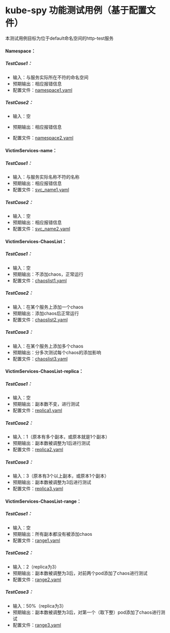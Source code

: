 #  kube-spy 功能测试用例（基于配置文件）

本测试用例目标为位于default命名空间的http-test服务

#### Namespace：

##### TestCase1：

- 输入：与服务实际所在不符的命名空间
- 预期输出：相应报错信息
- 配置文件：[namespace1.yaml](./testConfig/namespace1.yaml)

##### TestCase2：

- 输入：空

- 预期输出：相应报错信息

- 配置文件：[namespace2.yaml](./testConfig/namespace2.yaml)

  

#### VictimServices-name：

##### TestCase1：

- 输入：与服务实际名称不符的名称
- 预期输出：相应报错信息
- 配置文件：[svc_name1.yaml](./testConfig/svc_name1.yaml)

##### TestCase2：

- 输入：空
- 预期输出：相应报错信息
- 配置文件：[svc_name2.yaml](./testConfig/svc_name2.yaml)



#### VictimServices-ChaosList：

##### TestCase1：

- 输入：空
- 预期输出：不添加chaos，正常运行
- 配置文件：[chaoslist1.yaml](./testConfig/chaoslist1.yaml)

##### TestCase2：

- 输入：在某个服务上添加一个chaos
- 预期输出：添加chaos后正常运行
- 配置文件：[chaoslist2.yaml](./testConfig/chaoslist2.yaml)

##### TestCase3：

- 输入：在某个服务上添加多个chaos
- 预期输出：分多次测试每个chaos的添加影响
- 配置文件：[chaoslist3.yaml](./testConfig/chaoslist3.yaml)



#### VictimServices-ChaosList-replica：

##### TestCase1：

- 输入：空
- 预期输出：副本数不变，进行测试
- 配置文件：[replica1.yaml](./testConfig/replica1.yaml)

##### TestCase2：

- 输入：1（原本有多个副本，或原本就是1个副本）
- 预期输出：副本数被调整为1后进行测试
- 配置文件：[replica2.yaml](./testConfig/replica2.yaml)

##### TestCase3：

- 输入：3（原本有3个以上副本，或原本1个副本）
- 预期输出：副本数被调整为3后进行测试
- 配置文件：[replica3.yaml](./testConfig/replica3.yaml)



#### VictimServices-ChaosList-range：

##### TestCase1：

- 输入：空
- 预期输出：所有副本都没有被添加chaos
- 配置文件：[range1.yaml](./testConfig/range1.yaml)

##### TestCase2：

- 输入：2（replica为3）
- 预期输出：副本数被调整为3后，对前两个pod添加了chaos进行测试
- 配置文件：[range2.yaml](./testConfig/range2.yaml)

##### TestCase3：

- 输入：50%（replica为3）
- 预期输出：副本数被调整为3后，对第一个（取下整）pod添加了chaos进行测试
- 配置文件：[range3.yaml](./testConfig/range3.yaml)

